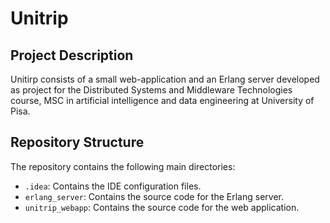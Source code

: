 # Unitrip

## Project Description
Unitirp consists of a small web-application and an Erlang server developed as project for the Distributed Systems and Middleware Technologies course, MSC in artificial intelligence and data engineering at University of Pisa.

## Repository Structure
The repository contains the following main directories:
- `.idea`: Contains the IDE configuration files.
- `erlang_server`: Contains the source code for the Erlang server.
- `unitrip_webapp`: Contains the source code for the web application.
